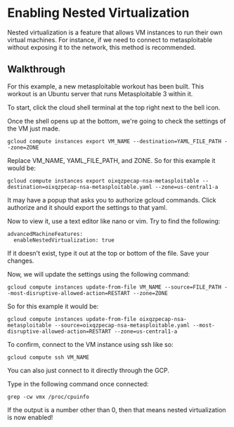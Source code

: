 # Enabling Nested Virtualization 
Nested virtualization is a feature that allows VM instances to run their own virtual machines. For instance, if we need to connect to metasploitable without exposing it to the network, this method is recommended. 

## Walkthrough
For this example, a new metasploitable workout has been built. This workout is an Ubuntu server that runs Metasploitable 3 within it. 

To start, click the cloud shell terminal at the top right next to the bell icon.

Once the shell opens up at the bottom, we're going to check the settings of the VM just made.

```
gcloud compute instances export VM_NAME --destination=YAML_FILE_PATH --zone=ZONE
```
Replace VM_NAME, YAML_FILE_PATH, and ZONE. So for this example it would be:
```
gcloud compute instances export oixqzpecap-nsa-metasploitable --destination=oixqzpecap-nsa-metasploitable.yaml --zone=us-central1-a
```
It may have a popup that asks you to authorize gcloud commands. Click authorize and it should export the settings to that yaml.

Now to view it, use a text editor like nano or vim. Try to find the following:
```
advancedMachineFeatures:
  enableNestedVirtualization: true
```
If it doesn't exist, type it out at the top or bottom of the file. Save your changes.

Now, we will update the settings using the following command:
```
gcloud compute instances update-from-file VM_NAME --source=FILE_PATH --most-disruptive-allowed-action=RESTART --zone=ZONE
```

So for this example it would be:
```
gcloud compute instances update-from-file oixqzpecap-nsa-metasploitable --source=oixqzpecap-nsa-metasploitable.yaml --most-disruptive-allowed-action=RESTART --zone=us-central1-a
```
To confirm, connect to the VM instance using ssh like so:
```
gcloud compute ssh VM_NAME
```
You can also just connect to it directly through the GCP.

Type in the following command once connected:
```
grep -cw vmx /proc/cpuinfo
```
If the output is a number other than 0, then that means nested virtualization is now enabled!
